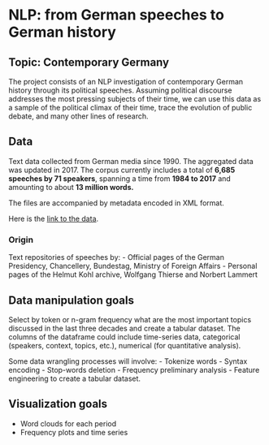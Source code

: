 # NLP: from German speeches to German history

## Topic: Contemporary Germany

The project consists of an NLP investigation of contemporary German
history through its political speeches. Assuming political discourse
addresses the most pressing subjects of their time, we can use this data
as a sample of the political climax of their time, trace the evolution
of public debate, and many other lines of research.

## Data

Text data collected from German media since 1990. The aggregated data
was updated in 2017. The corpus currently includes a total of **6,685
speeches by 71 speakers**, spanning a time from **1984 to 2017** and
amounting to about **13 million words.**

The files are accompanied by metadata encoded in XML format.

Here is the [link to the data](https://politische-reden.eu/).

### Origin

Text repositories of speeches by: - Official pages of the German
Presidency, Chancellery, Bundestag, Ministry of Foreign Affairs -
Personal pages of the Helmut Kohl archive, Wolfgang Thierse and Norbert
Lammert

## Data manipulation goals

Select by token or n-gram frequency what are the most important topics
discussed in the last three decades and create a tabular dataset. The
columns of the dataframe could include time-series data, categorical
(speakers, context, topics, etc.), numerical (for quantitative
analysis).

Some data wrangling processes will involve: - Tokenize words - Syntax
encoding - Stop-words deletion - Frequency preliminary analysis -
Feature engineering to create a tabular dataset.

## Visualization goals

-   Word clouds for each period
-   Frequency plots and time series
